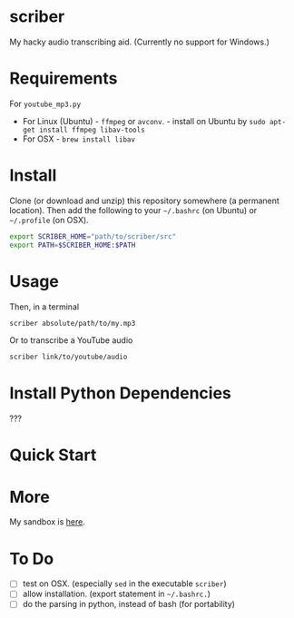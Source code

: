 # scriber
My hacky audio transcribing aid. (Currently no support for Windows.)

# Requirements

For `youtube_mp3.py`

- For Linux (Ubuntu)
      - `ffmpeg` or `avconv`. 
      - install on Ubuntu by `sudo apt-get install ffmpeg libav-tools`
- For OSX
      - `brew install libav`

# Install

Clone (or download and unzip) this repository somewhere (a permanent location). 
Then add the following to your `~/.bashrc` (on Ubuntu) or `~/.profile` (on OSX).

```bash
export SCRIBER_HOME="path/to/scriber/src"
export PATH=$SCRIBER_HOME:$PATH
```

# Usage

Then, in a terminal

```bash
scriber absolute/path/to/my.mp3
```

Or to transcribe a YouTube audio

```bash
scriber link/to/youtube/audio
```


# Install Python Dependencies
???

# Quick Start

# More
My sandbox is [here][1].

# To Do
- [ ] test on OSX. (especially `sed` in the executable `scriber`)
- [ ] allow installation. (export statement in `~/.bashrc.`)
- [ ] do the parsing in python, instead of bash (for portability)

[1]: https://github.com/luiarthur/signal_processing/tree/master/sandbox/python
